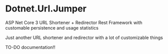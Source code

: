 # Dotnet.Url.Jumper
ASP Net Core 3 URL Shortener + Redirector Rest Framework with customable persistence and usage statistics

Just another URL shortener and redirector with a lot of customizable things

TO-DO documentation!!
